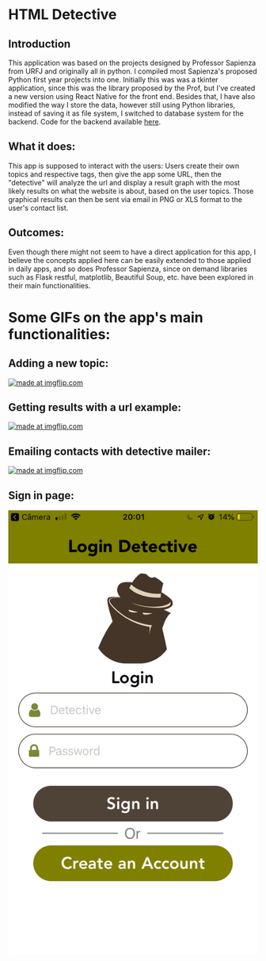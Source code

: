 # HTML Detective

## Introduction
This application was based on the projects designed by Professor Sapienza from URFJ and originally all in python.
I compiled most Sapienza's proposed Python first year projects into one. Initially this was was a tkinter application, since this was the library proposed by the Prof, but I've created a new version using React Native for the front end.
Besides that, I have also modified the way I store the data, however still using Python libraries, instead of saving it as file system, I switched to database system for the backend. Code for the backend available [here]().

## What it does:
This app is supposed to interact with the users:
Users create their own topics and respective tags, then give the app some URL, then the "detective" will analyze the url and display a result graph with the most likely results on what the website is about, based on the user topics. 
Those graphical results can then be sent via email in PNG or XLS format to the user's contact list.

## Outcomes:
Even though there might not seem to have a direct application for this app, I believe the concepts applied here can be easily extended to those applied in daily apps, and so does Professor Sapienza, since on demand libraries such as Flask restful, matplotlib, Beautiful Soup, etc. have been explored in their main functionalities.

# Some GIFs on the app's main functionalities: 

## Adding a new topic:
<a href="https://imgflip.com/gif/30t3jw"><img src="https://i.imgflip.com/30t3jw.gif" title="made at imgflip.com"/></a>

## Getting results with a url example:
<a href="https://imgflip.com/gif/30t3wc"><img src="https://i.imgflip.com/30t3wc.gif" title="made at imgflip.com"/></a>

## Emailing contacts with detective mailer:
<a href="https://imgflip.com/gif/30t4bg"><img src="https://i.imgflip.com/30t4bg.gif" title="made at imgflip.com"/></a>

## Sign in page:
<img src="assets/signin.png">
<!-- ![](assets/signin.png) -->
 
